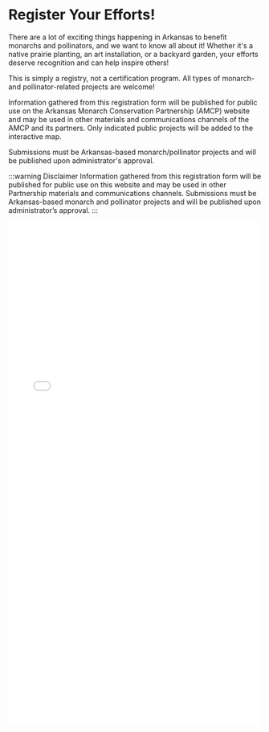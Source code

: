 # Register Your Efforts!
There are a lot of exciting things happening in Arkansas to benefit monarchs and pollinators, and we want to know all about it! Whether it's a native prairie planting, an art installation, or a backyard garden, your efforts deserve recognition and can help inspire others!

This is simply a registry, not a certification program. All types of monarch- and pollinator-related projects are welcome!

Information gathered from this registration form will be published for public use on the Arkansas Monarch Conservation Partnership (AMCP) website and may be used in other materials and communications channels of the AMCP and its partners. Only indicated public projects will be added to the interactive map.

Submissions must be Arkansas-based monarch/pollinator projects and will be published upon administrator's approval.


:::warning Disclaimer
Information gathered from this registration form will be published for public use on this website and may be used in other Partnership materials and communications channels. Submissions must be Arkansas-based monarch and pollinator projects and will be published upon administrator’s approval.
:::


<div class="form-container">
    <div class="embed-container">
        <iframe
            name="survey123webform"
            width="600"
            height="600"
            frameborder="0"
            marginheight="0"
            marginwidth="0"
            title="Arkansas Pollinator Habitat Survey"
            src="//survey123.arcgis.com/share/7a4516e7f8d2415d854e890b3fae844a?open=menu"
            allow="geolocation https://survey123.arcgis.com; camera https://survey123.arcgis.com">
        </iframe>
    </div>
    <script>
    var survey123webform = document.getElementsByName('survey123webform')[0];
    window.addEventListener("message",e=>{if(e.data){var t=JSON.parse(e.data);"survey123:onFormLoaded"===t.event&&t.contentHeight&&(survey123webform.parentNode.style.height=t.contentHeight+"px")&&(survey123webform.parentNode.style["padding-bottom"]="unset")}});</script>
</div>

<style scoped>
.embed-container {
    position: relative;
    height: 600px;
    padding-bottom:80%;
    max-width: 100%;
}
.embed-container iframe,
.embed-container object,
.embed-container iframe {
    position: absolute;
    top: 0;
    left: 0;
    width: 100%;
    height: 100%;
}
small {
    position: absolute;
    z-index: 40;
    bottom: 0;
    margin-bottom: -15px;
}
</style>